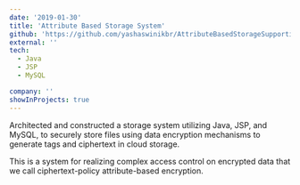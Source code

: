 ```yaml
---
date: '2019-01-30'
title: 'Attribute Based Storage System'
github: 'https://github.com/yashaswinikbr/AttributeBasedStorageSupportingSecureDeduplicationofEncryptedDataInCloud.git'
external: ''
tech:
  - Java
  - JSP
  - MySQL

company: ''
showInProjects: true
---
```


Architected and constructed a storage system utilizing Java, JSP, and MySQL, to securely store files using data encryption mechanisms to generate tags and ciphertext in cloud storage.

This is a system for realizing complex access control on encrypted data that we call ciphertext-policy attribute-based encryption.

